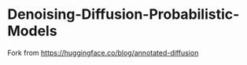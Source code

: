 # Denoising-Diffusion-Probabilistic-Models
Fork from https://huggingface.co/blog/annotated-diffusion
